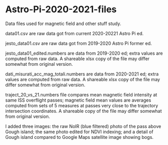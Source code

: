 # Astro-Pi-2020-2021-files
Data files used for magnetic field and other stuff study.

data01.csv are raw data got from current 2020-20221 Astro Pi ed.

jesto_data01.csv are raw data got from 2019-2020 Astro Pi former ed.

jesto_data01_edited.numbers are data from 2019-2020 ed; extra values are computed from raw data. A shareable xlsx copy of the file may differ somewhat from original version.

dati_misurati_acc_mag_totali.numbers are data from 2020-2021 ed; extra values are computed from raw data. A shareable xlsx copy of the file may differ somewhat from original version.

traject_20_vs_21.numbers file compares mean magnetic field intensity at same ISS overflight passes; magnetic field mean values are averages computed from sets of 5 measures at passes very close to the trajectory intersection coordinates. A shareable copy of the file may differ somewhat from original version.

I added three images: the raw NoIR (blue filtered) photo of the pass above Gough island; the same photo edited for NDVI indexing; and a detail of Gough island compared to Google Maps satellite image showing bogs.
